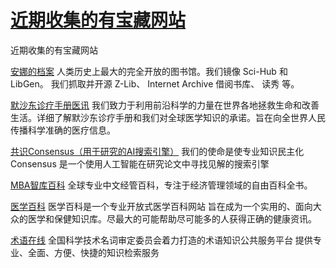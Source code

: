 # [近期收集的有宝藏网站](https://github.com/myogg/meek/issues/51)

近期收集的有宝藏网站

[安娜的档案](https://zh.annas-archive.org/)
人类历史上最大的完全开放的图书馆。我们镜像 Sci-Hub 和 LibGen。 我们抓取并开源 Z-Lib、 Internet Archive 借阅书库、 读秀 等。

[默沙东诊疗手册医讯](https://www.msdmanuals.cn/)
我们致力于利用前沿科学的力量在世界各地拯救生命和改善生活。详细了解默沙东诊疗手册和我们对全球医学知识的承诺。旨在向全世界人民传播科学准确的医疗信息。

[共识Consensus（用于研究的AI搜索引擎）](https://consensus.app/)
我们的使命是使专业知识民主化
Consensus 是一个使用人工智能在研究论文中寻找见解的搜索引擎

[MBA智库百科](https://wiki.mbalib.com/wiki/)
全球专业中文经管百科，专注于经济管理领域的自由百科全书。

[医学百科](https://www.yixue.com/)
医学百科是一个专业开放式医学百科网站
旨在成为一个实用的、面向大众的医学和保健知识库。尽最大的可能帮助尽可能多的人获得正确的健康资讯。

[术语在线](https://www.termonline.cn/)
全国科学技术名词审定委员会着力打造的术语知识公共服务平台
提供专业、全面、方便、快捷的知识检索服务
